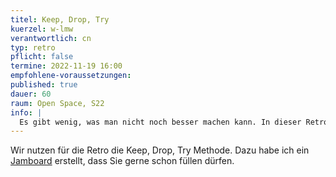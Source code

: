 ```yaml
---
titel: Keep, Drop, Try
kuerzel: w-lmw
verantwortlich: cn
typ: retro
pflicht: false
termine: 2022-11-19 16:00
empfohlene-voraussetzungen:
published: true
dauer: 60
raum: Open Space, S22
info: | 
  Es gibt wenig, was man nicht noch besser machen kann. In dieser Retro zum Kurs geht es darum, unbewusste Qualitäten und Defizite des Kurses, aber auch des eigenen Handelns bewusst zu machen, um in der nächsten Iteration oder im nächsten Kurs darauf reagieren zu können.
---
```


Wir nutzen für die Retro die Keep, Drop, Try Methode. Dazu habe ich ein [Jamboard](https://jamboard.google.com/d/1VhC-8YwG2frbUR5jxj_Ms0DtXrPBFyFx8F6UI4-94Qo/edit?usp=sharing) erstellt, dass Sie gerne schon füllen dürfen.